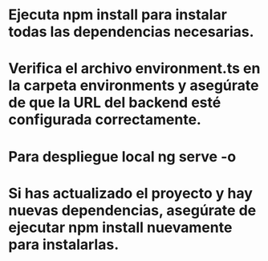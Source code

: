 # Ejecuta npm install para instalar todas las dependencias necesarias.
# Verifica el archivo environment.ts en la carpeta environments y asegúrate de que la URL del backend esté configurada correctamente.
# Para despliegue local ng serve -o
# Si has actualizado el proyecto y hay nuevas dependencias, asegúrate de ejecutar npm install nuevamente para instalarlas.
